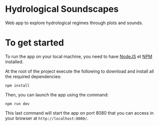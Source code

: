 # Hydrological Soundscapes

Web app to explore hydrological regimes through plots and sounds.

# To get started

To run the app on your local machine, you need to have [NodeJS](https://nodejs.org/) et [NPM](https://www.npmjs.com/) installed.

At the root of the project execute the following to download and install all the required dependencies:

```
npm install
```

Then, you can launch the app using the command:

```
npm run dev
```

This last command will start the app on port 8080 that you can access in your browser at `http://localhost:8080/`.